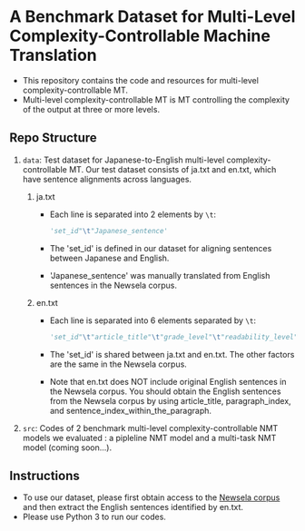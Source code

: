 # A Benchmark Dataset for Multi-Level Complexity-Controllable Machine Translation

- This repository contains the code and resources for multi-level complexity-controllable MT.
- Multi-level complexity-controllable MT is MT controlling the complexity of the output at three or more levels.

## Repo Structure

1. ```data```: Test dataset for Japanese-to-English multi-level complexity-controllable MT.
    Our test dataset consists of ja.txt and en.txt, which have sentence alignments across languages.
   1. ja.txt
        - Each line is separated into 2 elements by ```\t```:

            ```python
            'set_id"\t"Japanese_sentence'
            ```

        - The 'set_id' is defined in our dataset for aligning sentences between Japanese and English.
        - 'Japanese_sentence' was manually translated from English sentences in the Newsela corpus.
   2. en.txt
        - Each line is separated into 6 elements separated by ```\t```:

            ```python
            'set_id"\t"article_title"\t"grade_level"\t"readability_level"\t"paragraph_index"\t"sentence_index_within_the_paragraph'
            ```

        - The 'set_id' is shared between ja.txt and en.txt. The other factors are the same in the Newsela corpus.
        - Note that en.txt does NOT include original English sentences in the Newsela corpus. You should obtain the English sentences from the Newsela corpus by using article_title, paragraph_index, and sentence_index_within_the_paragraph.

2. ```src```: Codes of 2 benchmark multi-level complexity-controllable NMT models we evaluated
   : a pipleline NMT model and a multi-task NMT model (coming soon...).

## Instructions

- To use our dataset, please first obtain access to the [Newsela corpus](https://newsela.com/data/) and then extract the English sentences identified by en.txt.
- Please use Python 3 to run our codes.
